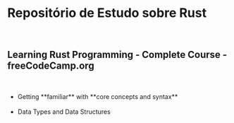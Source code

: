 <h1>Repositório de Estudo sobre Rust</h1></br>
<h2>Learning Rust Programming - Complete Course - freeCodeCamp.org</h2></br>
<p>
  <ul>
    <li>Getting **familiar** with **core concepts and syntax**</li></br>
    <li>Data Types and Data Structures</li>
  </ul>
</p>
